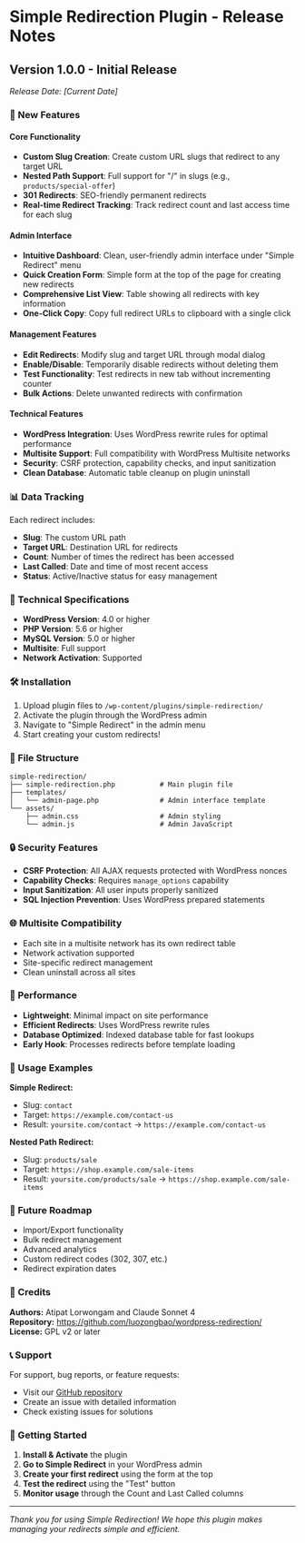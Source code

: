 # Simple Redirection Plugin - Release Notes

## Version 1.0.0 - Initial Release
*Release Date: [Current Date]*

### 🎉 New Features

#### Core Functionality
- **Custom Slug Creation**: Create custom URL slugs that redirect to any target URL
- **Nested Path Support**: Full support for "/" in slugs (e.g., `products/special-offer`)
- **301 Redirects**: SEO-friendly permanent redirects
- **Real-time Redirect Tracking**: Track redirect count and last access time for each slug

#### Admin Interface
- **Intuitive Dashboard**: Clean, user-friendly admin interface under "Simple Redirect" menu
- **Quick Creation Form**: Simple form at the top of the page for creating new redirects
- **Comprehensive List View**: Table showing all redirects with key information
- **One-Click Copy**: Copy full redirect URLs to clipboard with a single click

#### Management Features
- **Edit Redirects**: Modify slug and target URL through modal dialog
- **Enable/Disable**: Temporarily disable redirects without deleting them
- **Test Functionality**: Test redirects in new tab without incrementing counter
- **Bulk Actions**: Delete unwanted redirects with confirmation

#### Technical Features
- **WordPress Integration**: Uses WordPress rewrite rules for optimal performance
- **Multisite Support**: Full compatibility with WordPress Multisite networks
- **Security**: CSRF protection, capability checks, and input sanitization
- **Clean Database**: Automatic table cleanup on plugin uninstall

### 📊 Data Tracking

Each redirect includes:
- **Slug**: The custom URL path
- **Target URL**: Destination URL for redirects
- **Count**: Number of times the redirect has been accessed
- **Last Called**: Date and time of most recent access
- **Status**: Active/Inactive status for easy management

### 🔧 Technical Specifications

- **WordPress Version**: 4.0 or higher
- **PHP Version**: 5.6 or higher
- **MySQL Version**: 5.0 or higher
- **Multisite**: Full support
- **Network Activation**: Supported

### 🛠️ Installation

1. Upload plugin files to `/wp-content/plugins/simple-redirection/`
2. Activate the plugin through the WordPress admin
3. Navigate to "Simple Redirect" in the admin menu
4. Start creating your custom redirects!

### 📁 File Structure

```
simple-redirection/
├── simple-redirection.php           # Main plugin file
├── templates/
│   └── admin-page.php               # Admin interface template
└── assets/
    ├── admin.css                    # Admin styling
    └── admin.js                     # Admin JavaScript
```

### 🔒 Security Features

- **CSRF Protection**: All AJAX requests protected with WordPress nonces
- **Capability Checks**: Requires `manage_options` capability
- **Input Sanitization**: All user inputs properly sanitized
- **SQL Injection Prevention**: Uses WordPress prepared statements

### 🌐 Multisite Compatibility

- Each site in a multisite network has its own redirect table
- Network activation supported
- Site-specific redirect management
- Clean uninstall across all sites

### 🚀 Performance

- **Lightweight**: Minimal impact on site performance
- **Efficient Redirects**: Uses WordPress rewrite rules
- **Database Optimized**: Indexed database table for fast lookups
- **Early Hook**: Processes redirects before template loading

### 📝 Usage Examples

**Simple Redirect:**
- Slug: `contact`
- Target: `https://example.com/contact-us`
- Result: `yoursite.com/contact` → `https://example.com/contact-us`

**Nested Path Redirect:**
- Slug: `products/sale`
- Target: `https://shop.example.com/sale-items`
- Result: `yoursite.com/products/sale` → `https://shop.example.com/sale-items`

### 🔄 Future Roadmap

- Import/Export functionality
- Bulk redirect management
- Advanced analytics
- Custom redirect codes (302, 307, etc.)
- Redirect expiration dates

### 👥 Credits

**Authors:** Atipat Lorwongam and Claude Sonnet 4  
**Repository:** https://github.com/luozongbao/wordpress-redirection/  
**License:** GPL v2 or later

### 📞 Support

For support, bug reports, or feature requests:
- Visit our [GitHub repository](https://github.com/luozongbao/wordpress-redirection/)
- Create an issue with detailed information
- Check existing issues for solutions

### 🎯 Getting Started

1. **Install & Activate** the plugin
2. **Go to Simple Redirect** in your WordPress admin
3. **Create your first redirect** using the form at the top
4. **Test the redirect** using the "Test" button
5. **Monitor usage** through the Count and Last Called columns

---

*Thank you for using Simple Redirection! We hope this plugin makes managing your redirects simple and efficient.*